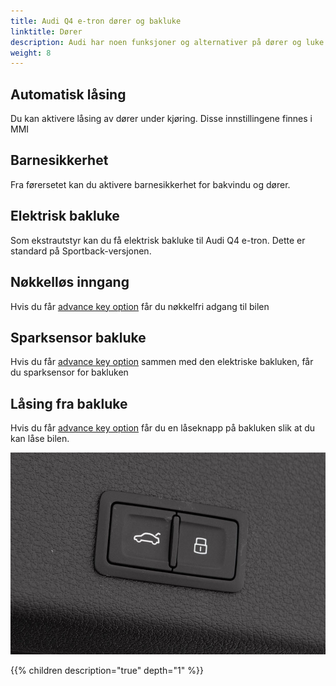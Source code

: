 ```yaml
---
title: Audi Q4 e-tron dører og bakluke
linktitle: Dører
description: Audi har noen funksjoner og alternativer på dører og luke.
weight: 8
---
```


## Automatisk låsing

Du kan aktivere låsing av dører under kjøring. Disse innstillingene finnes i MMI

## Barnesikkerhet

Fra førersetet kan du aktivere barnesikkerhet for bakvindu og dører.

## Elektrisk bakluke

Som ekstrautstyr kan du få elektrisk bakluke til Audi Q4 e-tron. Dette er standard på Sportback-versjonen.

## Nøkkelløs inngang

Hvis du får [advance key option](../../technology/lockingsystems/#advance-key-option-pgc) får du nøkkelfri adgang til bilen

## Sparksensor bakluke

Hvis du får [advance key option](../../technology/lockingsystems/#advance-key-option-pgc) sammen med den elektriske bakluken, får du sparksensor for bakluken

## Låsing fra bakluke

Hvis du får [advance key option](../../technology/lockingsystems/#advance-key-option-pgc) får du en låseknapp på bakluken
slik at du kan låse bilen.

![Baklukelåsing](tailgatelocking.jpg "Baklukelåsing")

{{% children description="true" depth="1" %}}
